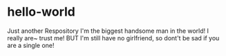 # hello-world
Just another Respository
I'm the biggest handsome man in the world!
I really are~ trust me!
BUT I'm still have no girlfriend, so dont't be sad if you are a single one!
